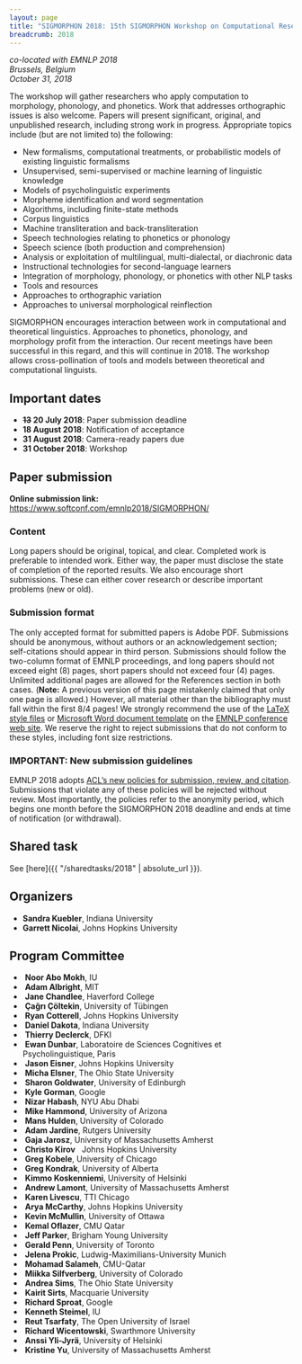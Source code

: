 ```yaml
---
layout: page
title: "SIGMORPHON 2018: 15th SIGMORPHON Workshop on Computational Research in Phonetics, Phonology, and Morphology"
breadcrumb: 2018
---
```


<p><i>
co-located with EMNLP 2018<br>
Brussels, Belgium<br>
October 31, 2018
</i></p>

The workshop will gather researchers who apply computation to morphology, phonology, and phonetics. Work that addresses orthographic issues is also welcome. Papers will present significant, original, and unpublished research, including strong work in progress. Appropriate topics include (but are not limited to) the following:

 - New formalisms, computational treatments, or probabilistic models of existing linguistic formalisms 
- Unsupervised, semi-supervised or machine learning of linguistic knowledge 
- Models of psycholinguistic experiments 
- Morpheme identification and word segmentation 
- Algorithms, including finite-state methods 
- Corpus linguistics 
- Machine transliteration and back-transliteration 
- Speech technologies relating to phonetics or phonology 
- Speech science (both production and comprehension) 
- Analysis or exploitation of multilingual, multi-dialectal, or diachronic data 
- Instructional technologies for second-language learners 
- Integration of morphology, phonology, or phonetics with other NLP tasks 
- Tools and resources 
- Approaches to orthographic variation
- Approaches to universal morphological reinflection

SIGMORPHON encourages interaction between work in computational and theoretical linguistics. Approaches to phonetics, phonology, and morphology profit from the interaction. Our recent meetings have been successful in this regard, and this will continue in 2018. The workshop allows cross-pollination of tools and models between theoretical and computational linguists.

## Important dates

- **<del>13</del> 20 July 2018**: Paper submission deadline
- **18 August 2018**: Notification of acceptance
- **31 August 2018**: Camera-ready papers due
- **31 October 2018**: Workshop

## Paper submission

**Online submission link:** <https://www.softconf.com/emnlp2018/SIGMORPHON/>

### Content

Long papers should be original, topical, and clear. Completed work is preferable to intended work. Either way, the paper must disclose the state of completion of the reported results. We also encourage short submissions. These can either cover research or describe important problems (new or old).

### Submission format

The only accepted format for submitted
papers is Adobe PDF. Submissions should be anonymous, without authors
or an acknowledgement section; self-citations should appear in third
person. Submissions should follow the two-column format of EMNLP 
proceedings, and long papers should not exceed eight (8) pages, short
papers should not exceed four (4) pages. Unlimited additional pages are
allowed for the References section in both cases. (**Note:** A previous version of this page mistakenly claimed that only one page is allowed.) However, all
material other than the bibliography must fall within the first 8/4
pages! We strongly recommend the use of the [LaTeX style files](http://emnlp2018.org/downloads/emnlp18-latex.zip) or
[Microsoft Word document template](http://emnlp2018.org/downloads/emnlp18-word.zip) on the [EMNLP 
conference web site](http://emnlp2018.org). We reserve the right to reject submissions that
do not conform to these styles, including font size restrictions.

### IMPORTANT: New submission guidelines

EMNLP 2018 adopts [ACL’s new policies for submission, review, and citation](https://www.aclweb.org/portal/content/new-policies-submission-review-and-citation). Submissions that violate any of these policies will be rejected without review. Most importantly, the policies refer to the anonymity period, which begins one month before the SIGMORPHON 2018 deadline and ends at time of notification (or withdrawal). 

## Shared task

See [here]({{ "/sharedtasks/2018" | absolute_url }}).


## Organizers

- **Sandra Kuebler**, Indiana University
- **Garrett Nicolai**, Johns Hopkins University

## Program Committee

-  **Noor Abo Mokh**, IU
-  **Adam Albright**, MIT
-  **Jane Chandlee**, Haverford College
-  **Çağrı Çöltekin**, University of Tübingen
-  **Ryan Cotterell**, Johns Hopkins University
-  **Daniel Dakota**, Indiana University
-  **Thierry Declerck**, DFKI
-  **Ewan Dunbar**, Laboratoire de Sciences Cognitives et Psycholinguistique, Paris
-  **Jason Eisner**, Johns Hopkins University
-  **Micha Elsner**, The Ohio State University
-  **Sharon Goldwater**, University of Edinburgh
-  **Kyle Gorman**, Google
-  **Nizar Habash**, NYU Abu Dhabi
-  **Mike Hammond**, University of Arizona
-  **Mans Hulden**, University of Colorado
-  **Adam Jardine**, Rutgers University
-  **Gaja Jarosz**, University of Massachusetts Amherst
-  **Christo Kirov**   Johns Hopkins University
-  **Greg Kobele**, University of Chicago
-  **Greg Kondrak**, University of Alberta
-  **Kimmo Koskenniemi**, University of Helsinki
-  **Andrew Lamont**, University of Massachusetts Amherst
-  **Karen Livescu**, TTI Chicago
-  **Arya McCarthy**, Johns Hopkins University
-  **Kevin McMullin**, University of Ottawa
-  **Kemal Oflazer**, CMU Qatar
-  **Jeff Parker**, Brigham Young University
-  **Gerald Penn**, University of Toronto
-  **Jelena Prokic**, Ludwig-Maximilians-University Munich
-  **Mohamad Salameh**, CMU-Qatar
-  **Miikka Silfverberg**, University of Colorado
-  **Andrea Sims**, The Ohio State University
-  **Kairit Sirts**, Macquarie University
-  **Richard Sproat**, Google
-  **Kenneth Steimel**, IU
-  **Reut Tsarfaty**, The Open University of Israel
-  **Richard Wicentowski**, Swarthmore University
-  **Anssi Yli-Jyrä**, University of Helsinki
-  **Kristine Yu**, University of Massachusetts Amherst
